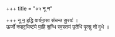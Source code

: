 +++
title = "०५ नू न"

+++
नू न॒ इद्धि वार्य॑मा॒सा स॑चन्त सू॒रयः॑ ।  
ऊर्जो॑ नपाद॒भिष्ट॑ये पा॒हि श॒ग्धि स्व॒स्तय॑ उ॒तैधि॑ पृ॒त्सु नो॑ वृ॒धे ॥